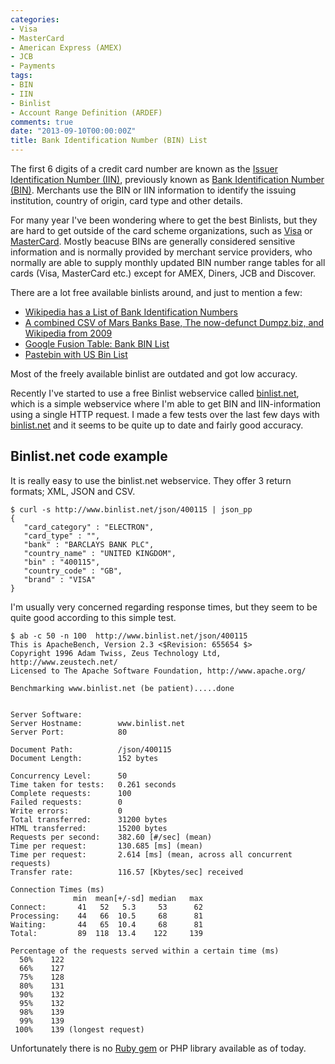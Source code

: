 ```yaml
---
categories:
- Visa
- MasterCard
- American Express (AMEX)
- JCB
- Payments
tags:
- BIN
- IIN
- Binlist
- Account Range Definition (ARDEF)
comments: true
date: "2013-09-10T00:00:00Z"
title: Bank Identification Number (BIN) List
---
```


The first 6 digits of a credit card number are known as the [Issuer
Identification Number (IIN)][1], previously known as [Bank Identification Number
(BIN)][1]. Merchants use the BIN or IIN information to identify the issuing
institution, country of origin, card type and other details.

For many year I've been wondering where to get the best Binlists, but they are
hard to get outside of the card scheme organizations, such as [Visa][8] or
[MasterCard][9]. Mostly beacuse BINs are generally considered sensitive information
and is normally provided by merchant service providers, who normally are able
to supply monthly updated BIN number range tables for all cards (Visa,
MasterCard etc.) except for AMEX, Diners, JCB and Discover.

There are a lot free available binlists around, and just to mention a few:

* [Wikipedia has a List of Bank Identification Numbers][2]
* [A combined CSV of Mars Banks Base, The now-defunct Dumpz.biz, and Wikipedia from 2009][3]
* [Google Fusion Table: Bank BIN List][5]
* [Pastebin with US Bin List][6]

Most of the freely available binlist are outdated and got low accuracy.

Recently I've started to use a free Binlist webservice called [binlist.net][4],
which is a simple webservice where I'm able to get BIN and
IIN-information using a single HTTP request. I made a few tests over the last few days with
[binlist.net][4] and it seems to be quite up to date and fairly good accuracy.

## Binlist.net code example

It is really easy to use the binlist.net webservice. They offer 3 return
formats; XML, JSON and CSV.

```
$ curl -s http://www.binlist.net/json/400115 | json_pp
{
   "card_category" : "ELECTRON",
   "card_type" : "",
   "bank" : "BARCLAYS BANK PLC",
   "country_name" : "UNITED KINGDOM",
   "bin" : "400115",
   "country_code" : "GB",
   "brand" : "VISA"
}
```

I'm usually very concerned regarding response times, but they seem to be quite good
according to this simple test.

```
$ ab -c 50 -n 100  http://www.binlist.net/json/400115
This is ApacheBench, Version 2.3 <$Revision: 655654 $>
Copyright 1996 Adam Twiss, Zeus Technology Ltd, http://www.zeustech.net/
Licensed to The Apache Software Foundation, http://www.apache.org/

Benchmarking www.binlist.net (be patient).....done


Server Software:
Server Hostname:        www.binlist.net
Server Port:            80

Document Path:          /json/400115
Document Length:        152 bytes

Concurrency Level:      50
Time taken for tests:   0.261 seconds
Complete requests:      100
Failed requests:        0
Write errors:           0
Total transferred:      31200 bytes
HTML transferred:       15200 bytes
Requests per second:    382.60 [#/sec] (mean)
Time per request:       130.685 [ms] (mean)
Time per request:       2.614 [ms] (mean, across all concurrent requests)
Transfer rate:          116.57 [Kbytes/sec] received

Connection Times (ms)
              min  mean[+/-sd] median   max
Connect:       41   52   5.3     53      62
Processing:    44   66  10.5     68      81
Waiting:       44   65  10.4     68      81
Total:         89  118  13.4    122     139

Percentage of the requests served within a certain time (ms)
  50%    122
  66%    127
  75%    128
  80%    131
  90%    132
  95%    132
  98%    139
  99%    139
 100%    139 (longest request)
```


Unfortunately there is no [Ruby gem][7] or PHP library available as of today.


[1]: http://en.wikipedia.org/wiki/Credit_card_number
[2]: http://en.wikipedia.org/wiki/List_of_Issuer_Identification_Numbers
[3]: http://elliottback.com/wp/bank-identification-number-bin-list/
[4]: http://www.binlist.net/
[5]: https://www.google.com/fusiontables/DataSource?docid=1QQScVqT46tTQ18pyqls3WbwJ740ouzK_65C6cw
[6]: http://pastebin.com/qN3EeGZM
[7]: http://rubygems.org/
[8]: http://en.wikipedia.org/wiki/Visa_Inc.
[9]: http://en.wikipedia.org/wiki/MasterCard
